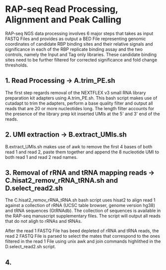 # RAP-seq Read Processing, Alignment and Peak Calling
RAP-seq NGS data processing involves 6 major steps that takes as input FASTQ Files and provides as output a BED File representing genomic coordinates of candidate RBP binding sites and their relative signals and significance in each of the RBP replicate binding assay and the two controls, namely the Input and Tag only libraries. These candidate binding sites need to be further filtered for corrected significance and fold change thresholds.

## 1. Read Processing -> A.trim_PE.sh
The first step regards removal of the NEXTFLEX v3 small RNA library preparation kit adapters using A.trim_PE.sh. This bash script makes use of cutadapt to trim the adapters, perform a base quality filter and output all reads that are 20 or more nucleotides long. The length filter accounts for the presence of the library prep kit inserted UMIs at the 5' and 3' end of the reads.

## 2. UMI extraction -> B.extract_UMIs.sh
B.extract_UMIs.sh makes use of awk to remove the first 4 bases of both read 1 and read 2, paste them together and append the 8 nucleotide UMI to both read 1 and read 2 read names.

## 3. Removal of rRNA and tRNA mapping reads -> C.hisat2_remov_rRNA_tRNA.sh and D.select_read2.sh
The C.hisat2_remov_rRNA_tRNA.sh bash script uses hisat2 to align read 1 against a collection of rRNA (UCSC table browser, genome version hg38) and tRNA sequences (GtRNAdb). The collection of sequences is available in the RAP-seq manuscript supplementary files. The script will output all reads that do not aligh to rRNAs and tRNAs.

After the read 1 FASTQ File has beed depleted of rRNA and tRNA reads, the read 2 FASTQ File is parsed to select the mates that correspond to the ones filtered in the read 1 File using unix awk and join commands highlithed in the D.select_read2.sh script.

## 4. 


